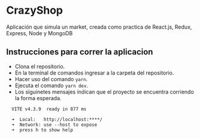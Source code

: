 # CrazyShop
Aplicación que simula un market, creada como practica de React.js, Redux, Express, Node y MongoDB

## Instrucciones para correr la aplicacion 
- Clona el repositorio. 
- En la terminal de comandos ingresar a la carpeta del repositorio.
- Hacer uso del comando `yarn`.
- Ejecuta el comando `yarn dev`.
- Los siguinetes mensajes indican que el proyecto se encuentra corriendo la forma esperada.

```
  VITE v4.3.9  ready in 877 ms

  ➜  Local:   http://localhost:****/
  ➜  Network: use --host to expose
  ➜  press h to show help
  
```

